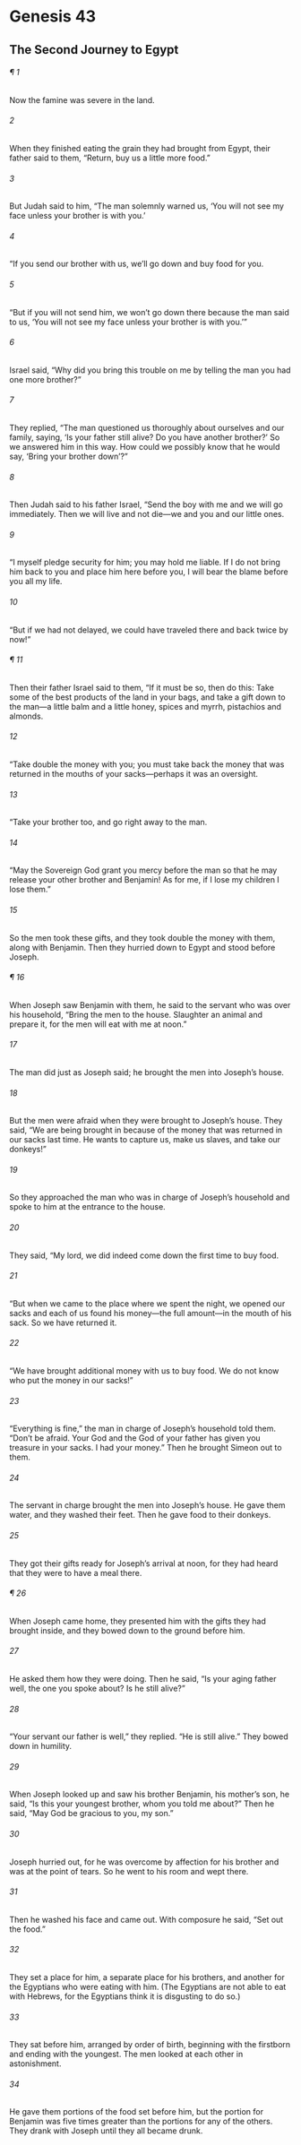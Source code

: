 # Genesis 43
## The Second Journey to Egypt
###### ¶ 1
Now the famine was severe in the land.
###### 2
When they finished eating the grain they had brought from Egypt, their father said to them, “Return, buy us a little more food.”
###### 3
But Judah said to him, “The man solemnly warned us, ‘You will not see my face unless your brother is with you.’
###### 4
“If you send our brother with us, we’ll go down and buy food for you.
###### 5
“But if you will not send him, we won’t go down there because the man said to us, ‘You will not see my face unless your brother is with you.’”
###### 6
Israel said, “Why did you bring this trouble on me by telling the man you had one more brother?”
###### 7
They replied, “The man questioned us thoroughly about ourselves and our family, saying, ‘Is your father still alive? Do you have another brother?’ So we answered him in this way. How could we possibly know that he would say, ‘Bring your brother down’?”
###### 8
Then Judah said to his father Israel, “Send the boy with me and we will go immediately. Then we will live and not die—we and you and our little ones.
###### 9
“I myself pledge security for him; you may hold me liable. If I do not bring him back to you and place him here before you, I will bear the blame before you all my life.
###### 10
“But if we had not delayed, we could have traveled there and back twice by now!”
###### ¶ 11
Then their father Israel said to them, “If it must be so, then do this: Take some of the best products of the land in your bags, and take a gift down to the man—a little balm and a little honey, spices and myrrh, pistachios and almonds.
###### 12
“Take double the money with you; you must take back the money that was returned in the mouths of your sacks—perhaps it was an oversight.
###### 13
“Take your brother too, and go right away to the man.
###### 14
“May the Sovereign God grant you mercy before the man so that he may release your other brother and Benjamin! As for me, if I lose my children I lose them.”
###### 15
So the men took these gifts, and they took double the money with them, along with Benjamin. Then they hurried down to Egypt and stood before Joseph.
###### ¶ 16
When Joseph saw Benjamin with them, he said to the servant who was over his household, “Bring the men to the house. Slaughter an animal and prepare it, for the men will eat with me at noon.”
###### 17
The man did just as Joseph said; he brought the men into Joseph’s house.
###### 18
But the men were afraid when they were brought to Joseph’s house. They said, “We are being brought in because of the money that was returned in our sacks last time. He wants to capture us, make us slaves, and take our donkeys!”
###### 19
So they approached the man who was in charge of Joseph’s household and spoke to him at the entrance to the house.
###### 20
They said, “My lord, we did indeed come down the first time to buy food.
###### 21
“But when we came to the place where we spent the night, we opened our sacks and each of us found his money—the full amount—in the mouth of his sack. So we have returned it.
###### 22
“We have brought additional money with us to buy food. We do not know who put the money in our sacks!”
###### 23
“Everything is fine,” the man in charge of Joseph’s household told them. “Don’t be afraid. Your God and the God of your father has given you treasure in your sacks. I had your money.” Then he brought Simeon out to them.
###### 24
The servant in charge brought the men into Joseph’s house. He gave them water, and they washed their feet. Then he gave food to their donkeys.
###### 25
They got their gifts ready for Joseph’s arrival at noon, for they had heard that they were to have a meal there.
###### ¶ 26
When Joseph came home, they presented him with the gifts they had brought inside, and they bowed down to the ground before him.
###### 27
He asked them how they were doing. Then he said, “Is your aging father well, the one you spoke about? Is he still alive?”
###### 28
“Your servant our father is well,” they replied. “He is still alive.” They bowed down in humility.
###### 29
When Joseph looked up and saw his brother Benjamin, his mother’s son, he said, “Is this your youngest brother, whom you told me about?” Then he said, “May God be gracious to you, my son.”
###### 30
Joseph hurried out, for he was overcome by affection for his brother and was at the point of tears. So he went to his room and wept there.
###### 31
Then he washed his face and came out. With composure he said, “Set out the food.”
###### 32
They set a place for him, a separate place for his brothers, and another for the Egyptians who were eating with him. (The Egyptians are not able to eat with Hebrews, for the Egyptians think it is disgusting to do so.)
###### 33
They sat before him, arranged by order of birth, beginning with the firstborn and ending with the youngest. The men looked at each other in astonishment.
###### 34
He gave them portions of the food set before him, but the portion for Benjamin was five times greater than the portions for any of the others. They drank with Joseph until they all became drunk.
